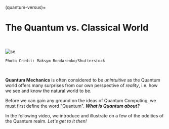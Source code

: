 (quantum-versus)=
# **The Quantum vs. Classical World** 

&nbsp; 

![se](schrodinger-equation.jpg)

```{margin}
Photo Credit: Maksym Bondarenko/Shutterstock 
```
&nbsp; 

**Quantum Mechanics** is often considered to be *unintuitive* as the Quantum world offers many surprises from our own perspective of *reality*, i.e. how we see and know the natural world to be. 

Before we can gain any ground on the ideas of Quantum Computing, we must first define the word "Quantum". 
***What is Quantum about?*** 

In the following video, we introduce and illustrate on a few of the oddities of the Quantum realm. 
*Let's get to it then!* 
